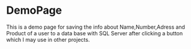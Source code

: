 # DemoPage
This is a demo page for saving the info about Name,Number,Adress and Product of a user to a data base with SQL Server after clicking a button which I may use in other projects.
